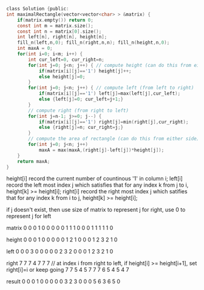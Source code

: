 ```c
class Solution {public:
int maximalRectangle(vector<vector<char> > &matrix) {
    if(matrix.empty()) return 0;
    const int m = matrix.size();
    const int n = matrix[0].size();
    int left[n], right[n], height[n];
    fill_n(left,n,0); fill_n(right,n,n); fill_n(height,n,0);
    int maxA = 0;
    for(int i=0; i<m; i++) {
        int cur_left=0, cur_right=n; 
        for(int j=0; j<n; j++) { // compute height (can do this from either side)
            if(matrix[i][j]=='1') height[j]++; 
            else height[j]=0;
        }
        for(int j=0; j<n; j++) { // compute left (from left to right)
            if(matrix[i][j]=='1') left[j]=max(left[j],cur_left);
            else {left[j]=0; cur_left=j+1;}
        }
        // compute right (from right to left)
        for(int j=n-1; j>=0; j--) {
            if(matrix[i][j]=='1') right[j]=min(right[j],cur_right);
            else {right[j]=n; cur_right=j;}    
        }
        // compute the area of rectangle (can do this from either side)
        for(int j=0; j<n; j++)
            maxA = max(maxA,(right[j]-left[j])*height[j]);
    }
    return maxA;
}
```

height[i] record the current number of countinous '1' in column i;
left[i] record the left most index j which satisfies that for any index k from j to  i, height[k] >= height[i];
right[i] record the right most index j which satifies that for any index k from i to  j, height[k] >= height[i];

if j doesn't exist, then use size of matrix to represent j for right, use 0 to represent j for left

matrix
0 0 0 1 0 0 0
0 0 1 1 1 0 0
0 1 1 1 1 1 0

height
0 0 0 1 0 0 0
0 0 1 2 1 0 0
0 1 2 3 2 1 0

left
0 0 0 3 0 0 0
0 0 2 3 2 0 0
0 1 2 3 2 1 0

right
7 7 7 4 7 7 7 // at index i from right to left, if height[i] >= height[i+1], set right[i]=i or keep going
7 7 5 4 5 7 7
7 6 5 4 5 4 7

result
0 0 0 1 0 0 0
0 0 3 2 3 0 0
0 5 6 3 6 5 0


